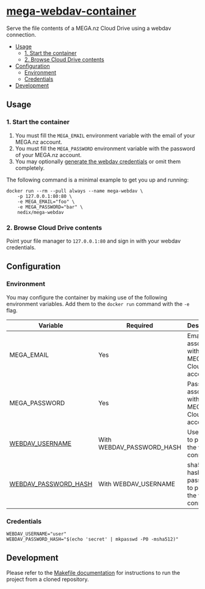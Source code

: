 # [mega-webdav-container][project]

Serve the file contents of a MEGA.nz Cloud Drive using a webdav connection.


- [Usage](#usage)
  - [1. Start the container](#1-start-the-container)
  - [2. Browse Cloud Drive contents](#2-browse-cloud-drive-contents)
- [Configuration](#configuration)
  - [Environment](#environment)
  - [Credentials](#credentials)
- [Development](#development)


## Usage

### 1. Start the container

1. You must fill the `MEGA_EMAIL` environment variable with the email of your MEGA.nz account.
1. You must fill the `MEGA_PASSWORD` environment variable with the password of your MEGA.nz account.
1. You may optionally [generate the webdav credentials](#generate-credentials) or omit them completely.

The following command is a minimal example to get you up and running:

```shell
docker run --rm --pull always --name mega-webdav \
    -p 127.0.0.1:80:80 \
    -e MEGA_EMAIL="foo" \
    -e MEGA_PASSWORD="bar" \
    nedix/mega-webdav
```

### 2. Browse Cloud Drive contents

Point your file manager to `127.0.0.1:80` and sign in with your webdav credentials.


## Configuration

### Environment

You may configure the container by making use of the following environment variables.
Add them to the `docker run` command with the `-e` flag.

| Variable                             | Required                  | Description                                                |
|--------------------------------------|---------------------------|------------------------------------------------------------|
| MEGA_EMAIL                           | Yes                       | Email associated with a MEGA.nz Cloud Drive account        |
| MEGA_PASSWORD                        | Yes                       | Password associated with a MEGA.nz Cloud Drive account     |
| [WEBDAV_USERNAME](#credentials)      | With WEBDAV_PASSWORD_HASH | Username to protect the webdav connection                  |
| [WEBDAV_PASSWORD_HASH](#credentials) | With WEBDAV_USERNAME      | sha512 hash of a password to protect the webdav connection |


### Credentials

```shell
WEBDAV_USERNAME="user"
WEBDAV_PASSWORD_HASH="$(echo 'secret' | mkpasswd -P0 -msha512)"
```


## Development

Please refer to the [Makefile documentation](/docs/make.md) for instructions to run the project from a cloned repository.


[project]: https://hub.docker.com/r/nedix/mega-webdav
